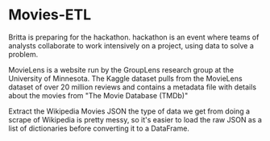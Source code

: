 # Movies-ETL
Britta is preparing for the hackathon.  hackathon is an event where teams of analysts collaborate to work intensively on a project, using data to solve a problem.

MovieLens is a website run by the GroupLens research group at the University of Minnesota. The Kaggle dataset pulls from the MovieLens dataset of over 20 million reviews and contains a metadata file with details about the movies from "The Movie Database (TMDb)"

Extract the Wikipedia Movies JSON
the type of data we get from doing a scrape of Wikipedia is pretty messy, so it's easier to load the raw JSON as a list of dictionaries before converting it to a DataFrame.
